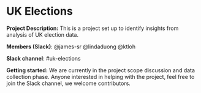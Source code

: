 # UK Elections

**Project Description:** This is a project set up to identify insights from analysis of UK election data.

**Members (Slack)**: 
@james-sr
@lindaduong
@ktloh

**Slack channel**: #uk-elections

**Getting started:** 
We are currently in the project scope discussion and data collection phase. Anyone interested in helping with the project, feel free to join the Slack channel, we welcome contributors. 
